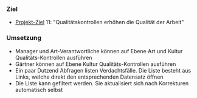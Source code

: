 ### Ziel

- [Projekt-Ziel](/ziele) 11: "Qualitätskontrollen erhöhen die Qualität der Arbeit"<br/>

### Umsetzung

- Manager und Art-Verantwortliche können auf Ebene Art und Kultur Qualitäts-Kontrollen ausführen
- Gärtner können auf Ebene Kultur Qualitäts-Kontrollen ausführen
- Ein paar Dutzend Abfragen listen Verdachtsfälle. Die Liste besteht aus Links, welche direkt den entsprechenden Datensatz öffnen
- Die Liste kann gefiltert werden. Sie aktualisiert sich nach Korrekturen automatisch selbst
